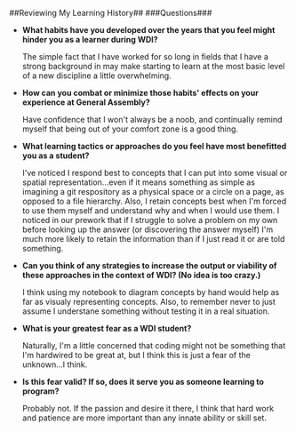 ##Reviewing My Learning History##
###Questions###

* **What habits have you developed over the years that you feel might hinder you as a learner during WDI?**

	The simple fact that I have worked for so long in fields that I have a strong background in may make starting to learn at the most basic level of a new discipline a little overwhelming.

* **How can you combat or minimize those habits' effects on your experience at General Assembly?**

	Have confidence that I won't always be a noob, and continually remind myself that being out of your comfort zone is a good thing.

* **What learning tactics or approaches do you feel have most benefitted you as a student?**

	I've noticed I respond best to concepts that I can put into some visual or spatial representation...even if it means something as simple as imagining a git respository as a physical space or a circle on a page, as opposed to a file hierarchy. Also, I retain concepts best when I'm forced to use them myself and understand why and when I would use them. I noticed in our prework that if I struggle to solve a problem on my own before looking up the answer (or discovering the answer myself) I'm much more likely to retain the information than if I just read it or are told something.

* **Can you think of any strategies to increase the output or viability of these approaches in the context of WDI? (No idea is too crazy.)**

	I think using my notebook to diagram concepts by hand would help as far as visualy representing concepts. Also, to remember never to just assume I understane something without testing it in a real situation.

* **What is your greatest fear as a WDI student?**

	Naturally, I'm a little concerned that coding might not be something that I'm hardwired to be great at, but I think this is just a fear of the unknown...I think.

* **Is this fear valid? If so, does it serve you as someone learning to program?**

	Probably not. If the passion and desire it there, I think that hard work and patience are more important than any innate ability or skill set.